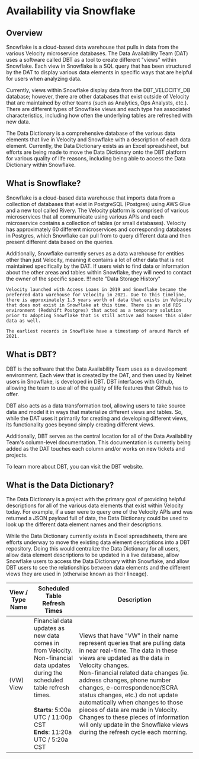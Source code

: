 # Availability via Snowflake

## Overview

Snowflake is a cloud-based data warehouse that pulls in data from the various Velocity microservice databases. The Data Availability Team (DAT) uses a software called DBT as a tool to create different "views" within Snowflake. Each view in Snowflake is a SQL query that has been structured by the DAT to display various data elements in specific ways that are helpful for users when analyzing data.

Currently, views within Snowflake display data from the DBT_VELOCITY_DB database; however, there are other databases that exist outside of Velocity that are maintained by other teams (such as Analytics, Ops Analysts, etc.). There are different types of Snowflake views and each type has associated characteristics, including how often the underlying tables are refreshed with new data.

The Data Dictionary is a comprehensive database of the various data elements that live in Velocity and Snowflake with a description of each data element. Currently, the Data Dictionary exists as an Excel spreadsheet, but efforts are being made to move the Data Dictionary onto the DBT platform for various quality of life reasons, including being able to access the Data Dictionary within Snowflake.

## What is Snowflake?

Snowflake is a cloud-based data warehouse that imports data from a collection of databases that exist in PostgreSQL (Postgres) using AWS Glue and a new tool called Rivery. The Velocity platform is comprised of various microservices that all communicate using various APIs and each microservice contains a collection of tables (or small databases). Velocity has approximately 60 different microservices and corresponding databases in Postgres, which Snowflake can pull from to query different data and then present different data based on the queries.

Additionally, Snowflake currently serves as a data warehouse for entities other than just Velocity, meaning it contains a lot of other data that is not maintained specifically by the DAT. If users wish to find data or information about the other areas and tables within Snowflake, they will need to contact the owner of the specific space.
!!! note "Data Storage History"

    Velocity launched with Access Loans in 2019 and Snowflake became the preferred data warehouse for Velocity in 2021. Due to this timeline, there is approximately 1.5 years worth of data that exists in Velocity that does not exist in Snowflake at this time. There is an old RDS environment (Redshift Postgres) that acted as a temporary solution prior to adopting Snowflake that is still active and houses this older data as well.

    The earliest records in Snowflake have a timestamp of around March of 2021.

## What is DBT?

DBT is the software that the Data Availability Team uses as a development environment. Each view that is created by the DAT, and then used by Nelnet users in Snowflake, is developed in DBT. DBT interfaces with Github, allowing the team to use all of the quality of life features that Github has to offer.

DBT also acts as a data transformation tool, allowing users to take source data and model it in ways that materialize different views and tables. So, while the DAT uses it primarily for creating and developing different views, its functionality goes beyond simply creating different views.

Additionally, DBT serves as the central location for all of the Data Availability Team's column-level documentation. This documentation is currently being added as the DAT touches each column and/or works on new tickets and projects.

To learn more about DBT, you can visit the DBT website.

## What is the Data Dictionary?

The Data Dictionary is a project with the primary goal of providing helpful descriptions for all of the various data elements that exist within Velocity today. For example, if a user were to query one of the Velocity APIs and was returned a JSON payload full of data, the Data Dictionary could be used to look up the different data element names and their descriptions.

While the Data Dictionary currently exists in Excel spreadsheets, there are efforts underway to move the existing data element descriptions into a DBT repository. Doing this would centralize the Data Dictionary for all users, allow data element descriptions to be updated in a live database, allow Snowflake users to access the Data Dictionary within Snowflake, and allow DBT users to see the relationships between data elements and the different views they are used in (otherwise known as their lineage).

| View / Type Name | Scheduled Table Refresh Times | Description |
| ---------------- | ----------------------------- | ----------- |
| (VW) View        | Financial data updates as new data comes in from Velocity.<br>Non-financial data updates during the scheduled table refresh times.<br><br>**Starts**: 5:00a UTC / 11:00p CST<br>**Ends**: 11:20a UTC / 5:20a CST     | Views that have "VW" in their name represent queries that are pulling data in near real-time. The data in these views are updated as the data in Velocity changes.<br>Non-financial related data changes (ie. address changes, phone number changes, e-correspondence/SCRA status changes, etc.) do not update automatically when changes to those pieces of data are made in Velocity. Changes to these pieces of information will only update in the Snowflake views during the refresh cycle each morning.             |